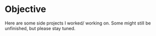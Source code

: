 # Objective
Here are some side projects I worked/ working on.
Some might still be unfinished, but please stay tuned.
